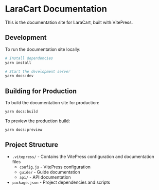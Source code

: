 # LaraCart Documentation

This is the documentation site for LaraCart, built with VitePress.

## Development

To run the documentation site locally:

```bash
# Install dependencies
yarn install

# Start the development server
yarn docs:dev
```

## Building for Production

To build the documentation site for production:

```bash
yarn docs:build
```

To preview the production build:

```bash
yarn docs:preview
```

## Project Structure

- `.vitepress/` - Contains the VitePress configuration and documentation files
  - `config.js` - VitePress configuration
  - `guide/` - Guide documentation
  - `api/` - API documentation
- `package.json` - Project dependencies and scripts
